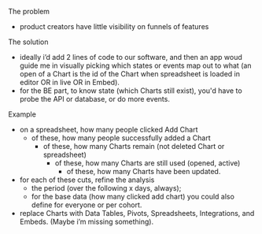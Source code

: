 The problem

- product creators have little visibility on funnels of features

The solution
- ideally i’d add 2 lines of code to our software, and then an app woud guide me in visually picking which states or events map out to what (an open of a Chart is the id of the Chart when spreadsheet is loaded in editor OR in live OR in Embed).
- for the BE part, to know state (which Charts still exist), you'd have to probe the API or database, or do more events.

Example
- on a spreadsheet, how many people clicked Add Chart
    - of these, how many people successfully added a Chart
        - of these, how many Charts remain (not deleted Chart or spreadsheet)
            - of these, how many Charts are still used (opened, active)
                - of these, how many Charts have been updated.
- for each of these cuts, refine the analysis
    - the period (over the following x days, always);
    - for the base data (how many clicked add chart) you could also define for everyone or per cohort.
- replace Charts with Data Tables, Pivots, Spreadsheets, Integrations, and Embeds. (Maybe i’m missing something).
